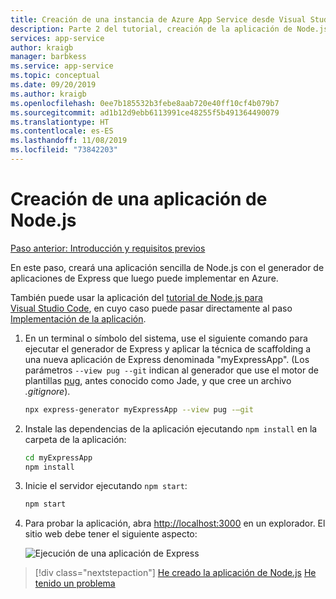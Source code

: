 ```yaml
---
title: Creación de una instancia de Azure App Service desde Visual Studio Code
description: Parte 2 del tutorial, creación de la aplicación de Node.js
services: app-service
author: kraigb
manager: barbkess
ms.service: app-service
ms.topic: conceptual
ms.date: 09/20/2019
ms.author: kraigb
ms.openlocfilehash: 0ee7b185532b3febe8aab720e40ff10cf4b079b7
ms.sourcegitcommit: ad1b12d9ebb6113991ce48255f5b491364490079
ms.translationtype: HT
ms.contentlocale: es-ES
ms.lasthandoff: 11/08/2019
ms.locfileid: "73842203"
---
```

# <a name="create-your-nodejs-application"></a>Creación de una aplicación de Node.js

[Paso anterior: Introducción y requisitos previos](tutorial-vscode-azure-app-service-node-01.md)

En este paso, creará una aplicación sencilla de Node.js con el generador de aplicaciones de Express que luego puede implementar en Azure.

También puede usar la aplicación del [tutorial de Node.js para Visual Studio Code](https://code.visualstudio.com/docs/nodejs/nodejs-tutorial), en cuyo caso puede pasar directamente al paso [Implementación de la aplicación](tutorial-vscode-azure-app-service-node-03.md).

1. En un terminal o símbolo del sistema, use el siguiente comando para ejecutar el generador de Express y aplicar la técnica de scaffolding a una nueva aplicación de Express denominada "myExpressApp". (Los parámetros `--view pug --git` indican al generador que use el motor de plantillas [pug](https://pugjs.org/api/getting-started.html), antes conocido como Jade, y que cree un archivo *.gitignore*).

    ```bash
    npx express-generator myExpressApp --view pug -–git
    ```

1. Instale las dependencias de la aplicación ejecutando `npm install` en la carpeta de la aplicación:

    ```bash
    cd myExpressApp
    npm install
    ```

1. Inicie el servidor ejecutando `npm start`:

    ```bash
    npm start
    ```

1. Para probar la aplicación, abra [http://localhost:3000](http://localhost:3000) en un explorador. El sitio web debe tener el siguiente aspecto:

    ![Ejecución de una aplicación de Express](media/deploy-azure/express.png)

> [!div class="nextstepaction"]
> [He creado la aplicación de Node.js](tutorial-vscode-azure-app-service-node-03.md) [He tenido un problema](https://www.research.net/r/PWZWZ52?tutorial=node-deployment-azureappservice&step=create-app)
